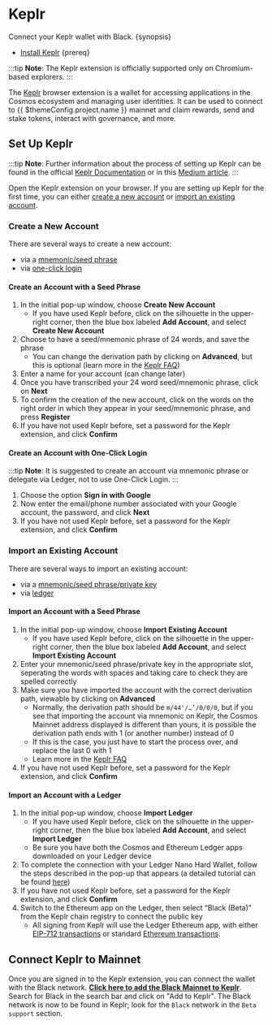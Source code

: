 <!--
order: 4
-->

# Keplr

Connect your Keplr wallet with Black. {synopsis}

- [Install Keplr](https://www.keplr.app/) {prereq}

:::tip
**Note**: The Keplr extension is officially supported only on Chromium-based explorers.
:::

The [Keplr](https://www.keplr.app/) browser extension is a wallet for accessing applications in the Cosmos ecosystem and managing user identities. It can be used to connect to {{ $themeConfig.project.name }} mainnet and claim rewards, send and stake tokens, interact with governance, and more.

## Set Up Keplr

:::tip
**Note**: Further information about the process of setting up Keplr can be found in the official [Keplr Documentation](https://keplr.crunch.help/getting-started) or in this [Medium article](https://medium.com/chainapsis/how-to-use-keplr-wallet-40afc80907f6).
:::

Open the Keplr extension on your browser. If you are setting up Keplr for the first time, you can either [create a new account](#create-a-new-account) or [import an existing account](#import-an-existing-account).

### Create a New Account

There are several ways to create a new account:

- via a [mnemonic/seed phrase](#create-an-account-with-a-seed-phrase)
- via [one-click login](#create-an-account-with-one-click-login)

#### Create an Account with a Seed Phrase

1. In the initial pop-up window, choose **Create New Account**
    - If you have used Keplr before, click on the silhouette in the upper-right corner, then the blue box labeled **Add Account**, and select **Create New Account**
2. Choose to have a seed/mnemonic phrase of 24 words, and save the phrase
    - You can change the derivation path by clicking on **Advanced**, but this is optional (learn more in the [Keplr FAQ](https://faq.keplr.app/))
3. Enter a name for your account (can change later)
4. Once you have transcribed your 24 word seed/mnemonic phrase, click on **Next**
5. To confirm the creation of the new account, click on the words on the right order in which they appear in your seed/mnemonic phrase, and press **Register**
6. If you have not used Keplr before, set a password for the Keplr extension, and click **Confirm**

#### Create an Account with One-Click Login

:::tip
**Note**: It is suggested to create an account via mnemonic phrase or delegate via Ledger, not to use One-Click Login.
:::

1. Choose the option **Sign in with Google**
2. Now enter the email/phone number associated with your Google account, the password, and click **Next**
3. If you have not used Keplr before, set a password for the Keplr extension, and click **Confirm**

### Import an Existing Account

There are several ways to import an existing account:

- via a [mnemonic/seed phrase/private key](#import-an-account-with-a-seed-phrase)
- via [ledger](#import-an-account-with-a-ledger)

#### Import an Account with a Seed Phrase

1. In the initial pop-up window, choose **Import Existing Account**
    - If you have used Keplr before, click on the silhouette in the upper-right corner, then the blue box labeled **Add Account**, and select **Import Existing Account**
2. Enter your mnemonic/seed phrase/private key in the appropriate slot, seperating the words with spaces and taking care to check they are spelled correctly
3. Make sure you have imported the account with the correct derivation path, viewable by clicking on **Advanced**
    - Normally, the derivation path should be `m/44'/…’/0/0/0`, but if you see that importing the account via mnemonic on Keplr, the Cosmos Mainnet address displayed is different than yours, it is possible the derivation path ends with 1 (or another number) instead of 0
    - If this is the case, you just have to start the process over, and replace the last 0 with 1
    - Learn more in the [Keplr FAQ](https://faq.keplr.app/)
4. If you have not used Keplr before, set a password for the Keplr extension, and click **Confirm**

#### Import an Account with a Ledger

1. In the initial pop-up window, choose **Import Ledger**
   - If you have used Keplr before, click on the silhouette in the upper-right corner, then the blue box labeled **Add Account**, and select **Import Ledger**
   - Be sure you have both the Cosmos and Ethereum Ledger apps downloaded on your Ledger device
2. To complete the connection with your Ledger Nano Hard Wallet, follow the steps described in the pop-up that appears (a detailed tutorial can be found [here](https://medium.com/chainapsis/how-to-use-ledger-nano-hardware-wallet-with-keplr-9ea7f07826c2))
3. If you have not used Keplr before, set a password for the Keplr extension, and click **Confirm**
4. Switch to the Ethereum app on the Ledger, then select “Black (Beta)” from the Keplr chain registry to connect the public key
   - All signing from Keplr will use the Ledger Ethereum app, with either [EIP-712 transactions](https://eips.ethereum.org/EIPS/eip-712) or standard [Ethereum transactions](https://ethereum.org/en/developers/docs/transactions/).

## Connect Keplr to Mainnet

Once you are signed in to the Keplr extension, you can connect the wallet with the Black network. **[Click here to add the Black Mainnet to Keplr](https://chains.keplr.app)**. Search for Black in the search bar and click on "Add to Keplr".
The Black network is now to be found in Keplr; look for the `Black` network in the `Beta support` section.
